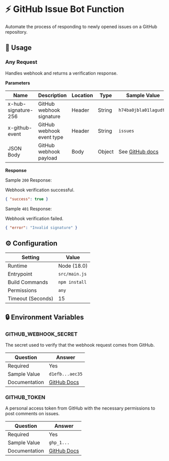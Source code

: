 # ⚡ GitHub Issue Bot Function

Automate the process of responding to newly opened issues on a GitHub repository.

## 🧰 Usage

### Any Request

Handles webhook and returns a verification response.

**Parameters**

| Name                | Description               | Location | Type   | Sample Value                                                                                          |
| ------------------- | ------------------------- | -------- | ------ | ----------------------------------------------------------------------------------------------------- |
| x-hub-signature-256 | GitHub webhook signature  | Header   | String | `h74ba0jbla01lagudfo`                                                                                 |
| x-github-event      | GitHub webhook event type | Header   | String | `issues`                                                                                              |
| JSON Body           | GitHub webhook payload    | Body     | Object | See [GitHub docs](https://docs.github.com/en/webhooks-and-events/webhooks/webhook-events-and-payload) |

**Response**

Sample `200` Response:

Webhook verification successful.

```json
{ "success": true }
```

Sample `401` Response:

Webhook verification failed.

```json
{ "error": "Invalid signature" }
```

## ⚙️ Configuration

| Setting           | Value         |
| ----------------- | ------------- |
| Runtime           | Node (18.0)   |
| Entrypoint        | `src/main.js` |
| Build Commands    | `npm install` |
| Permissions       | `any`         |
| Timeout (Seconds) | 15            |

## 🔒 Environment Variables

### GITHUB_WEBHOOK_SECRET

The secret used to verify that the webhook request comes from GitHub.

| Question      | Answer                                                                                          |
| ------------- | ----------------------------------------------------------------------------------------------- |
| Required      | Yes                                                                                             |
| Sample Value  | `d1efb...aec35`                                                                                 |
| Documentation | [GitHub Docs](https://docs.github.com/en/developers/webhooks-and-events/securing-your-webhooks) |

### GITHUB_TOKEN

A personal access token from GitHub with the necessary permissions to post comments on issues.

| Question      | Answer                                                                                                     |
| ------------- | ---------------------------------------------------------------------------------------------------------- |
| Required      | Yes                                                                                                        |
| Sample Value  | `ghp_1...`                                                                                                 |
| Documentation | [GitHub Docs](https://docs.github.com/en/github/authenticating-to-github/creating-a-personal-access-token) |
